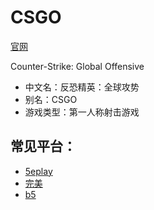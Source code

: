 <html>

<head>
    <title>changshi</title>
</head>

<body>
    <h1>CSGO</h1><a href="https://www.csgo.com.cn">官网</a>
    <p>Counter-Strike: Global Offensive</p>
    <ul>
        <li>中文名：反恐精英：全球攻势</li>
        <li>别名：CSGO</li>
        <li>游戏类型：第一人称射击游戏</li>
    </ul>
    <h2>常见平台：</h2>
    <ul>
        <LI><a href="https://arena.5eplay.com/download">5eplay</a></li>
        <li><a href="https://pvp.wanmei.com/">完美</a></li>
        <li><a href="https://www.b5.plus/">b5</a></li>
    </ul>
</body>
</html>
